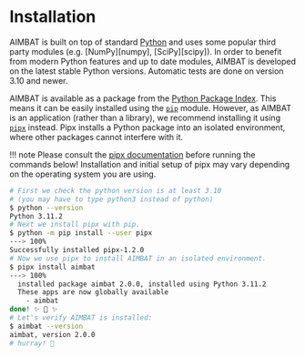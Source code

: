 # Installation

AIMBAT is built on top of standard [Python](https://www.python.org) and uses some popular
third party modules (e.g. [NumPy][numpy], [SciPy][scipy]). In order
to benefit from modern Python features and up to date modules, AIMBAT is developed on the
latest stable Python versions. Automatic tests are done on version 3.10 and newer.

AIMBAT is available as a package from the
[Python Package Index](https://pypi.org/project/aimbat/). This means it can be easily
installed using the [`pip`](https://pip.pypa.io/en/stable/) module. However, as AIMBAT is
an application (rather than a library), we recommend installing it using
[`pipx`](https://pypa.github.io/pipx/) instead. Pipx installs a Python package into an
isolated environment, where other packages cannot interfere with it.

!!! note
    Please consult the [pipx documentation](https://pypa.github.io/pipx/#install-pipx)
    before running the commands below! Installation and initial setup of pipx may vary
    depending on the operating system you are using.

<!-- termynal -->

```bash
# First we check the python version is at least 3.10
# (you may have to type python3 instead of python)
$ python --version
Python 3.11.2
# Next we install pipx with pip.
$ python -m pip install --user pipx
---> 100%
Successfully installed pipx-1.2.0
# Now we use pipx to install AIMBAT in an isolated environment.
$ pipx install aimbat
---> 100%
  installed package aimbat 2.0.0, installed using Python 3.11.2
  These apps are now globally available
    - aimbat
done! ✨ 🌟 ✨
# Let's verify AIMBAT is installed:
$ aimbat --version
aimbat, version 2.0.0
# hurray! 🥳
```
